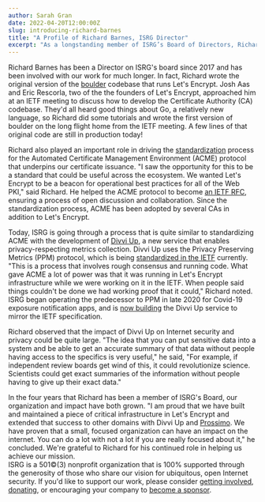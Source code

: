 ```yaml
---
author: Sarah Gran
date: 2022-04-20T12:00:00Z
slug: introducing-richard-barnes
title: "A Profile of Richard Barnes, ISRG Director"
excerpt: "As a longstanding member of ISRG’s Board of Directors, Richard Barnes shares his thoughts on our organization’s growth and change."
---
```


Richard Barnes has been a Director on ISRG's board since 2017 and has been involved with our work for much longer. In fact, Richard wrote the original version of the [boulder](https://github.com/letsencrypt/boulder) codebase that runs Let's Encrypt. Josh Aas and Eric Rescorla, two of the the founders of Let's Encrypt, approached him at an IETF meeting to discuss how to develop the Certificate Authority (CA) codebase. They'd all heard good things about Go, a relatively new language, so Richard did some tutorials and wrote the first version of boulder on the long flight home from the IETF meeting. A few lines of that original code are still in production today!

Richard also played an important role in driving the [standardization](https://datatracker.ietf.org/doc/html/rfc8555) process for the Automated Certificate Management Environment (ACME) protocol that underpins our certificate issuance. "I saw the opportunity for this to be a standard that could be useful across the ecosystem. We wanted Let's Encrypt to be a beacon for operational best practices for all of the Web PKI," said Richard. He helped the ACME protocol to become [an IETF RFC](https://www.rfc-editor.org/rfc/rfc8555.txt), ensuring a process of open discussion and collaboration. Since the standardization process, ACME has been adopted by several CAs in addition to Let's Encrypt.

Today, ISRG is going through a process that is quite similar to standardizing ACME with the development of [Divvi Up](http://divviup.org), a new service that enables privacy-respecting metrics collection. Divvi Up uses the Privacy Preserving Metrics (PPM) protocol, which is being [standardized in the IETF](https://datatracker.ietf.org/doc/charter-ietf-ppm/) currently. "This is a process that involves rough consensus and running code. What gave ACME a lot of power was that it was running in Let's Encrypt infrastructure while we were working on it in the IETF. When people said things couldn't be done we had working proof that it could," Richard noted. ISRG began operating the predecessor to PPM in late 2020 for Covid-19 exposure notification apps, and is [now building](https://github.com/abetterinternet/janus) the Divvi Up service to mirror the IETF specification.

Richard observed that the impact of Divvi Up on Internet security and privacy could be quite large. "The idea that you can put sensitive data into a system and be able to get an accurate summary of that data without people having access to the specifics is very useful," he said, "For example, if independent review boards get wind of this, it could revolutionize science. Scientists could get exact summaries of the information without people having to give up their exact data."

In the four years that Richard has been a member of ISRG's Board, our organization and impact have both grown. "I am proud that we have built and maintained a piece of critical infrastructure in Let's Encrypt and extended that success to other domains with Divvi Up and [Prossimo](http://memorysafety.org). We have proven that a small, focused organization can have an impact on the internet. You can do a lot with not a lot if you are really focused about it," he concluded. We're grateful to Richard for his continued role in helping us achieve our mission.\
ISRG is a 501©(3) nonprofit organization that is 100% supported through the generosity of those who share our vision for ubiquitous, open Internet security. If you'd like to support our work, please consider [getting involved](/getinvolved/), [donating](/donate/), or encouraging your company to [become a sponsor](/sponsor/).
